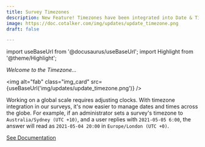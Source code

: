 ```yaml
---
title: Survey Timezones 
description: New Feature! Timezones have been integrated into Date & Time components, making it easier to work with date data.
image: https://doc.cotalker.com/img/updates/update_timezone.png
draft: false

---
```


import useBaseUrl from '@docusaurus/useBaseUrl'; 
import Highlight from '@theme/Highlight';


<div className="align-center">
<div class="card">
<div class="card__header">

<span className="hero__subtitle"><em>Welcome to the Timezone...</em></span>

</div>
<div class="card__image">

<img alt="fab" class="img_card" src={useBaseUrl('img/updates/update_timezone.png')} />
<br/>

</div>
<div class="card__body">

Working on a global scale requires adjusting clocks. With timezone integration in our surveys, it's now easier to manage dates and times across the globe. For example, if an administrator sets a survey's timezone to `Australia/Sydney (UTC +10)`, and a user replies with `2021-05-05 6:00`, the answer will read as `2021-05-04 20:00` in `Europe/London (UTC +0)`.

</div>
<div className="card__footer text-center align-padding-center">

<a className="button button--info button--block" href="/docs/documentation/admin/survey/components/date_and_time">See Documentation</a>
<br/>

</div>
</div>
</div>
